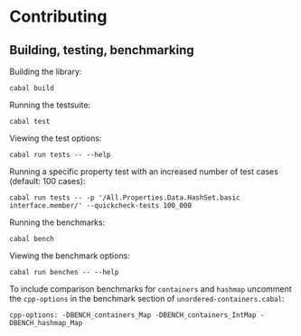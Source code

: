 # Contributing

## Building, testing, benchmarking

Building the library:

```
cabal build
```

Running the testsuite:

```
cabal test
```

Viewing the test options:

```
cabal run tests -- --help
```

Running a specific property test with an increased number of test cases
(default: 100 cases):

```
cabal run tests -- -p '/All.Properties.Data.HashSet.basic interface.member/' --quickcheck-tests 100_000
```

Running the benchmarks:

```
cabal bench
```

Viewing the benchmark options:

```
cabal run benches -- --help
```

To include comparison benchmarks for `containers` and `hashmap` uncomment the
`cpp-options` in the benchmark section of `unordered-containers.cabal`:

```
cpp-options: -DBENCH_containers_Map -DBENCH_containers_IntMap -DBENCH_hashmap_Map
```
